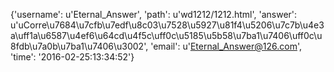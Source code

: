 {'username': u'Eternal_Answer', 'path': u'wd1212/1212.html', 'answer': u'uCorre\u7684\u7cfb\u7edf\u8c03\u7528\u5927\u81f4\u5206\u7c7b\u4e3a\uff1a\u6587\u4ef6\u64cd\u4f5c\uff0c\u5185\u5b58\u7ba1\u7406\uff0c\u8fdb\u7a0b\u7ba1\u7406\u3002', 'email': u'Eternal_Answer@126.com', 'time': '2016-02-25:13:34:52'}